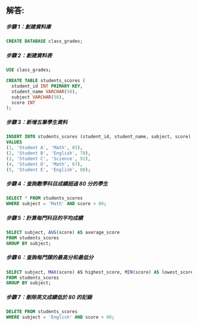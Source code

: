 ## 解答:

##### **步驟 1：創建資料庫**
```sql
CREATE DATABASE class_grades;
```

##### **步驟 2：創建資料表**
```sql
USE class_grades;

CREATE TABLE students_scores (
  student_id INT PRIMARY KEY,
  student_name VARCHAR(50),
  subject VARCHAR(50),
  score INT
);
```

##### **步驟 3：新增五筆學生資料**
```sql
INSERT INTO students_scores (student_id, student_name, subject, score) 
VALUES 
(1, 'Student A', 'Math', 85),
(2, 'Student B', 'English', 78),
(3, 'Student C', 'Science', 92),
(4, 'Student D', 'Math', 67),
(5, 'Student E', 'English', 88);
```

##### **步驟 4：查詢數學科目成績超過 80 分的學生**
```sql
SELECT * FROM students_scores
WHERE subject = 'Math' AND score > 80;
```

##### **步驟 5：計算每門科目的平均成績**
```sql
SELECT subject, AVG(score) AS average_score
FROM students_scores
GROUP BY subject;
```

##### **步驟 6：查詢每門課的最高分和最低分**
```sql
SELECT subject, MAX(score) AS highest_score, MIN(score) AS lowest_score
FROM students_scores
GROUP BY subject;
```

##### **步驟 7：刪除英文成績低於 80 的記錄**
```sql
DELETE FROM students_scores
WHERE subject = 'English' AND score < 80;
```
